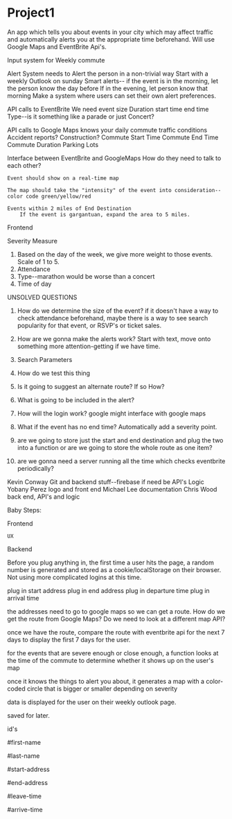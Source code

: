 # Project1

An app which tells you about events in your city which may affect traffic and automatically alerts you at the appropriate time beforehand. Will use Google Maps and EventBrite Api's. 


Input system for Weekly commute

Alert System
    needs to Alert the person in a non-trivial way
        Start with a weekly Outlook on sunday
    Smart alerts--
        if the event is in the morning, let the person know the day before
        If in the evening, let person know that morning
    Make a system where users can set their own alert preferences.




API calls to EventBrite
    We need 
        event 
        size
        Duration
            start time
            end time
        Type--is it something like a parade or just Concert?
        

API calls to Google Maps
    knows your daily commute
    traffic conditions
    Accident reports?
    Construction?
    Commute Start Time
    Commute End Time
    Commute Duration
    Parking Lots




Interface between EventBrite and GoogleMaps
    How do they need to talk to each other?

    Event should show on a real-time map

    The map should take the "intensity" of the event into consideration--color code green/yellow/red

    Events within 2 miles of End Destination
        If the event is gargantuan, expand the area to 5 miles.



Frontend


Severity Measure

1. Based on the day of the week, we give more weight to those events. Scale of 1 to 5. 
2. Attendance
3. Type--marathon would be worse than a concert
4. Time of day



UNSOLVED QUESTIONS
1. How do we determine the size of the event?
    if it doesn't have a way to check attendance beforehand, maybe there is a way to see search popularity for that event, or RSVP's or ticket sales.

2. How are we gonna make the alerts work?
    Start with text, move onto something more attention-getting if we have time.

3. Search Parameters

4. How do we test this thing

5. Is it going to suggest an alternate route? If so How? 

6. What is going to be included in the alert?

7. How will the login work?
    google might interface with google maps
8. What if the event has no end time?
    Automatically add a severity point.

9. are we going to store just the start and end destination and plug the two into a function or are we going to store the whole route as one item?

10. are we gonna need a server running all the time which checks eventbrite periodically?

Kevin Conway
    Git and backend stuff--firebase if need be
    API's Logic
Yobany Perez
    logo and front end
Michael Lee
    documentation
Chris Wood
    back end, API's and logic





Baby Steps:

Frontend

    UX










Backend











Before you plug anything in, the first time a user hits the page, a random number is generated and stored as a cookie/localStorage on their browser. Not using more complicated logins at this time.

plug in start address
plug in end address
plug in departure time
plug in arrival time

the addresses need to go to google maps so we can get a route. 
    How do we get the route from Google Maps?
    Do we need to look at a different map API?

once we have the route, compare the route with eventbrite api for the next 7 days to display the first 7 days for the user.

for the events that are severe enough or close enough, a function looks at the time of the commute to determine whether it shows up on the user's map

once it knows the things to alert you about, it generates a map with a color-coded circle that is bigger or smaller depending on severity

data is displayed for the user on their weekly outlook page.





saved for later.














id's

#first-name

#last-name

#start-address

#end-address

#leave-time

#arrive-time
